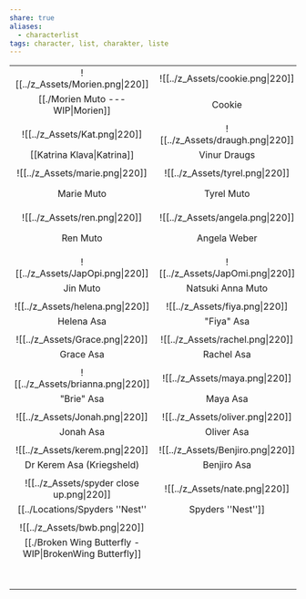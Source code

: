 ```yaml
---
share: true
aliases:
  - characterlist
tags: character, list, charakter, liste
---
```


|                                 |                       |                                           |
|:-------------------------------:|:---------------------:|:-----------------------------------------:|
|      ![[../z_Assets/Morien.png\|220]]       | ![[../z_Assets/cookie.png\|220]]  |          ![[../z_Assets/Sebastian.png\|220]]          |
| [[./Morien Muto --- WIP\|Morien]] |        Cookie         |     [[./Sebastian Gareth\|Sebastian]]      |
|                                 |                       |                                           |
|        ![[../z_Assets/Kat.png\|220]]        | ![[../z_Assets/draugh.png\|220]]  |            ![[../z_Assets/jacob.png\|220]]            |
|   [[Katrina Klava\|Katrina]]    |     Vinur Draugs      |       [[./Jacob Asa --- WIP\|Jacob]]        |
|                                 |                       |                                           |
|       ![[../z_Assets/marie.png\|220]]       |  ![[../z_Assets/tyrel.png\|220]]  |           ![[../z_Assets/valval.png\|220]]            |
|           Marie Muto            |      Tyrel Muto       |    [[./Valerius Asa --- WIP\|Valerius]]     |
|                                 |                       |                                           |
|        ![[../z_Assets/ren.png\|220]]        | ![[../z_Assets/angela.png\|220]]  |           ![[../z_Assets/nesrin.png\|220]]            |
|            Ren Muto             |     Angela Weber      | [[./Nesrin ''Nessie'' Asa --- WIP\|Nessie]] |
|                                 |                       |                                           |
|      ![[../z_Assets/JapOpi.png\|220]]       | ![[../z_Assets/JapOmi.png\|220]]  |           ![[../z_Assets/nanami1.png\|220]]           |
|            Jin Muto             |   Natsuki Anna Muto   |                  Nanami                   |
|                                 |                       |                                           |
|      ![[../z_Assets/helena.png\|220]]       |  ![[../z_Assets/fiya.png\|220]]   |            ![[../z_Assets/lyra.png\|220]]             |
|           Helena Asa            |      "Fiya" Asa       |                 Lyra Asa                  |
|                                 |                       |                                           |
|       ![[../z_Assets/Grace.png\|220]]       | ![[../z_Assets/rachel.png\|220]]  |            ![[../z_Assets/emily.png\|220]]            |
|            Grace Asa            |      Rachel Asa       |                 Emily Asa                 |
|                                 |                       |                                           |
|      ![[../z_Assets/brianna.png\|220]]      |  ![[../z_Assets/maya.png\|220]]   |            ![[../z_Assets/elias.png\|220]]            |
|           "Brie" Asa            |       Maya Asa        |                 Elias Asa                 |
|                                 |                       |                                           |
|       ![[../z_Assets/Jonah.png\|220]]       | ![[../z_Assets/oliver.png\|220]]  |            ![[../z_Assets/cyrus.png\|220]]            |
|            Jonah Asa            |      Oliver Asa       |                 Cyrus Asa                 |
|                                 |                       |                                           |
|       ![[../z_Assets/kerem.png\|220]]       | ![[../z_Assets/Benjiro.png\|220]] |           ![[../z_Assets/yonatan.png\|220]]           |
|    Dr Kerem Asa (Kriegsheld)    |      Benjiro Asa      |                Yonatan Asa                |
|                                 |                       |                                           |
|  ![[../z_Assets/spyder close up.png\|220]]  |  ![[../z_Assets/nate.png\|220]]   |            ![[../z_Assets/Natasha.png\|220]]            |
|      [[../Locations/Spyders ''Nest''|Spyders ''Nest'']]       | Nathanael Gerbenrodt  |             Natasha Grigorev              |
|                                 |                       |                                           |
|   ![[../z_Assets/bwb.png\|220]]           |                       |                                           |
| [[./Broken Wing Butterfly - WIP\|BrokenWing Butterfly]] |                       |                                           |
|                                 |                       |                                           |
|                                 |                       |                                           |
|                                 |                       |                                           |
|                                 |                       |                                           |
|                                 |                       |                                           |
|                                 |                       |                                           |
|                                 |                       |                                           |
|                                 |                       |                                           |